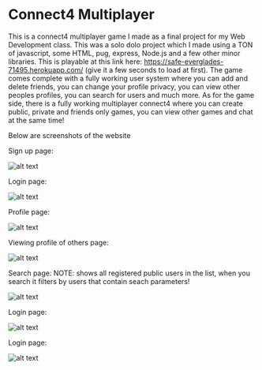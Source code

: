 # Connect4 Multiplayer
 
This is a connect4 multiplayer game I made as a final project for my Web Development class. This was a solo dolo project which I made using a TON of javascript, some HTML, pug, express, Node.js and a few other minor libraries. This is playable at this link here: https://safe-everglades-71495.herokuapp.com/ (give it a few seconds to load at first).
The game comes complete with a fully working user system where you can add and delete friends, you can change your profile privacy, you can view other peoples profiles, you can search for users and much more. As for the game side, there is a fully working multiplayer connect4 where you can create public, private and friends only games, you can view other games and chat at the same time! 

Below are screenshots of the website 

Sign up page:

![alt text](https://i.gyazo.com/bbf7493262ce62307aec8d4d9b7fa668.png)

Login page:

![alt text](https://i.gyazo.com/34e1f73bdac81587669e5dc7f213cbdb.png)

Profile page:

![alt text](https://i.gyazo.com/76aaf9c45826e43d6daa502d7d020817.png)

Viewing profile of others page:

![alt text](https://i.gyazo.com/1b57feaa8687a4e4642976ef02e74fbd.png)

Search page: NOTE: shows all registered public users in the list, when you search it filters by users that contain seach parameters!

![alt text](https://gyazo.com/a7f592fc2fa0e280faffa98d3724be7b)

Login page:

![alt text](https://i.gyazo.com/bbf7493262ce62307aec8d4d9b7fa668.png)

Login page:

![alt text](https://i.gyazo.com/bbf7493262ce62307aec8d4d9b7fa668.png)


